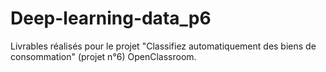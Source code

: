 # Deep-learning-data_p6
Livrables réalisés pour le projet "Classifiez automatiquement des biens de consommation" (projet n°6) OpenClassroom.
